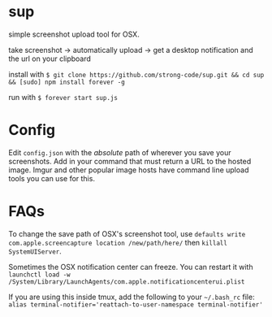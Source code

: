 # sup
simple screenshot upload tool for OSX.

take screenshot -> automatically upload -> get a desktop notification and the url on your clipboard

install with
  `$ git clone https://github.com/strong-code/sup.git && cd sup && [sudo] npm install forever -g`

run with
  `$ forever start sup.js`

# Config

Edit `config.json` with the *absolute* path of wherever you save your screenshots.
Add in your command that must return a URL to the hosted image. Imgur and other popular
image hosts have command line upload tools you can use for this.

# FAQs
To change the save path of OSX's screenshot tool, use `defaults write com.apple.screencapture location /new/path/here/` then `killall SystemUIServer`.

Sometimes the OSX notification center can freeze. You can restart it with `launchctl load -w /System/Library/LaunchAgents/com.apple.notificationcenterui.plist`

If you are using this inside tmux, add the following to your `~/.bash_rc` file: `alias terminal-notifier='reattach-to-user-namespace terminal-notifier'`
